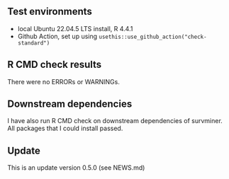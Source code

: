 ## Test environments
* local Ubuntu 22.04.5 LTS install, R 4.4.1
* Github Action, set up using `usethis::use_github_action("check-standard")`

## R CMD check results
There were no ERRORs or WARNINGs.

       
## Downstream dependencies
  
I have also run R CMD check on downstream dependencies of survminer. 
All packages that I could install passed.

## Update

This is an update version 0.5.0 (see NEWS.md)





